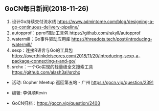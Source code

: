 ## GoCN每日新闻(2018-11-26)

1. 设计Go持续交付流水线 https://www.admintome.com/blog/designing-a-go-continuous-delivery-pipeline/
2. autopprof：pprof辅助工具包 https://github.com/rakyll/autopprof
3. watermill：Go事件驱动应用库 https://threedots.tech/post/introducing-watermill/
4. sexp：连接R语言与Go的工具包 https://overthinkdciscores.com/2018/11/20/introducing-sexp-a-package-connecting-r-and-go/
5. srchx：一个Go实现的轻量级全文搜索工具 https://github.com/alash3al/srchx

* 活动: Gopher Meetup 巡回第五站 - 广州 https://gocn.vip/question/2391

* 编辑: 李俱顺Kevin
* GoCN归档：https://gocn.vip/question/2403
